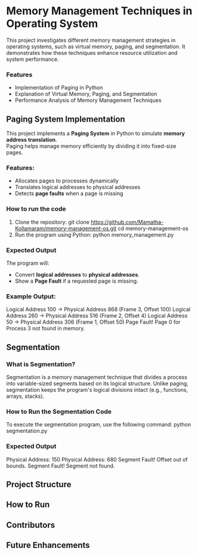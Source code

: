 # Memory Management Techniques in Operating System  

This project investigates different memory management strategies in operating systems, such as virtual memory, paging, and segmentation. It demonstrates how these techniques enhance resource utilization and system performance.

### Features  
- Implementation of Paging in Python  
- Explanation of Virtual Memory, Paging, and Segmentation  
- Performance Analysis of Memory Management Techniques 

## Paging System Implementation

This project implements a **Paging System** in Python to simulate **memory address translation**.  
Paging helps manage memory efficiently by dividing it into fixed-size pages. 

### Features:
- Allocates pages to processes dynamically  
- Translates logical addresses to physical addresses  
- Detects **page faults** when a page is missing  
 
### How to run the code

1. Clone the repository:
git clone https://github.com/Mamatha-Kollamaram/memory-management-os.git 
cd memory-management-os
2. Run the program using Python:
python memory_management.py

### Expected Output

The program will:
- Convert **logical addresses** to **physical addresses**.
- Show a **Page Fault** if a requested page is missing.

### Example Output:

Logical Address 100 -> Physical Address 868 (Frame 3, Offset 100) 
Logical Address 260 -> Physical Address 516 (Frame 2, Offset 4) 
Logical Address 50 -> Physical Address 306 (Frame 1, Offset 50) 
Page Fault! Page 0 for Process 3 not found in memory.

## Segmentation

### What is Segmentation?

Segmentation is a memory management technique that divides a process into variable-sized segments based on its logical structure. Unlike paging, segmentation keeps the program's logical divisions intact (e.g., functions, arrays, stacks).

### How to Run the Segmentation Code

To execute the segmentation program, use the following command:
python segmentation.py

### Expected Output

Physical Address: 150
Physical Address: 680
Segment Fault! Offset out of bounds.
Segment Fault! Segment not found.


## Project Structure  

## How to Run  



## Contributors  
 

## Future Enhancements  




